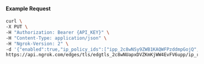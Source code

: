 <!-- Code generated for API Clients. DO NOT EDIT. -->

#### Example Request

```bash
curl \
-X PUT \
-H "Authorization: Bearer {API_KEY}" \
-H "Content-Type: application/json" \
-H "Ngrok-Version: 2" \
-d '{"enabled":true,"ip_policy_ids":["ipp_2c8wNSy9ZWB1KAQWFPzddmpGojQ","ipp_2c8wNTW1AWglpGuAcshYrzmp1pg"]}' \
https://api.ngrok.com/edges/tls/edgtls_2c8wNUapxDVZKmKjWW4EvFV6upp/ip_restriction
```
